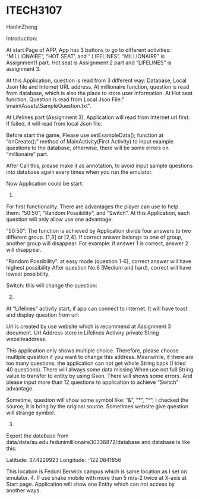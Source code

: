 # ITECH3107


HanlinZheng




Introduction:

At start Page of APP, App has 3 buttons to go to different activities: “MILLIONAIRE”, “HOT SEAT’, and “ LIFELINES”. “MILLIONAIRE” is Assignment1 part. Hot seat is Assignment 2 part and “LIFELINES” is assignment 3.

At this Application, question is read from 3 different way: Database, Local Json file and Internet URL address.
At millionaire function, question is read from database, which is also the place to store user Information.
At Hot seat function, Question is read from Local Json File:” \main\Assets\SampleQuestion.txt”.


At Lifelines part (Assignment 3), Application will read from Internet url first. If failed, it will read from local Json file.



Before start the game, Please use setExampleData(); function at “onCreate();” method of MainActivity(First Activity) to input example questions to the database, otherwise, there will be some errors on “millionaire” part. 

After Call this, please make it as annotation, to avoid input sample questions into database again every times when you run the emulator.
 


Now Application could be start.





1.
For first functionality.
There are advantages the player can use to help them: “50:50”, “Random Possibility”, and “Switch”.  At this Application, each question will only allow use one advantage. 

“50:50”: The function is achieved by Application divide four answers to two different group.
[1,3] or [2,4]. If correct answer belongs to one of group, another group will disappear. For example: if answer 1 is correct, answer 2 will disappear.

“Random Possibility”: at easy mode (question 1-6), correct answer will have highest possibility After question No.6 (Medium and hard), correct will have lowest possibility.

Switch: this will change the question: 
 

2.
At “Lifelines” activity start, if app can connect to internet. It will have toast and display question from url:

Url is created by use website which is recommend at Assignment 3 document.
Url Address store in Lifelines Activiry private String websiteaddress.
 
This application only shows multiple choice. Therefore, please choose multiple question if you want to change this address. Meanwhile, if there are too many questions, the application can not get whole String back (I tried 40 questions). There will always some data missing When use not full String value to transfer to entity by using Gson. There will shows some errors. And please input more than 12 questions to application to achieve “Switch” advantage.  

Sometime, question will show some symbol like: “&”, ”*”, ”^”; I checked the source, it is bring by the original source. Sometimes website give question will strange symbol. 
 


3.

 

Export the database from data/data/au.edu.fedunimillionaire30336872/database and database is like this:
 

Latitude: 37.4229923
Longitude: -122.0841856

This location is Feduni Berwick campus which is same location as I set on emulator.
4.
If use shake mobile with more than 5 m/s-2 twice at X-axis at Start page. Application will show one Entity which can not access by another ways.         
